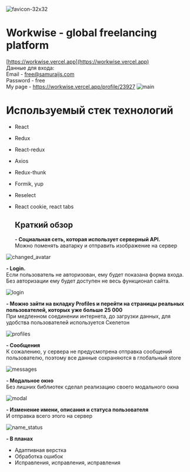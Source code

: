 ![favicon-32x32](https://user-images.githubusercontent.com/54742054/184546336-fa7c3b42-98df-45d0-97c8-eaa9879c3a3e.png)
# Workwise - global freelancing platform
[https://workwise.vercel.app](https://workwise.vercel.app) <br>
Данные для входа: <br>
Email - free@samuraijs.com <br>
Password - free <br>
My page - https://workwise.vercel.app/profile/23927
![main](https://user-images.githubusercontent.com/54742054/184546409-53b89b53-ab15-41f7-906a-ac972b64f1b2.jpg)

  # Используемый стек технологий
- React
- Redux
- React-redux
- Axios
- Redux-thunk
- Formik, yup
- Reselect
- React cookie, react tabs

  ## Краткий обзор
  **- Социальная сеть, которая использует серверный API.** <br>
  Можно поменять аватарку и отправить изображение на сервер
  
![changed_avatar](https://user-images.githubusercontent.com/54742054/184545266-c26758c2-683f-49a5-ac10-39415b7ad193.gif)

  **- Login.** <br>
  Если пользователь не авторизован, ему будет показана форма входа. Без авторизации ему будет доступен не весь функционал сайта.
  
  ![login](https://user-images.githubusercontent.com/54742054/184548077-63ba84f5-4d91-4099-84fb-b6a6895a4d2d.gif)

  **- Можно зайти на вкладку Profiles и перейти на страницы реальных пользователей, которых уже больше 25 000** <br>
  При медленном соединении интернета, до загрузки данных, для удобства пользователей используется Скелетон
  
  ![profiles](https://user-images.githubusercontent.com/54742054/184547031-93118b65-aacf-4057-96d3-3192ed1528cf.gif)

  **- Сообщения** <br>
  К сожалению, у сервера не предусмотрена отправка сообщений пользователю, поэтому все данные сохраняются в глобальный store
  
  ![messages](https://user-images.githubusercontent.com/54742054/184547146-3292e17b-ca1b-4c01-a48b-3737b9d4a99d.gif)

  **- Модальное окно** <br>
  Без лишних библиотек сделал реализацию своего модального окна
  
  ![modal](https://user-images.githubusercontent.com/54742054/184547232-a784918d-00ef-47d6-bc8b-1f9d0569a634.gif)

  **- Изменение имени, описания и статуса пользователя** <br>
  И отправка всего этого на сервер
  
  ![name_status](https://user-images.githubusercontent.com/54742054/184547290-4e429556-0de6-44b3-ace0-98e41a3d4e99.gif)
  
  **- В планах** <br>
  - Адаптивная верстка
  - Обработка ошибок
  - Исправления, исправления, исправления
